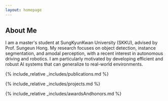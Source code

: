 ```yaml
---
layout: homepage
---
```


## About Me

I am a master's student at SungKyunKwan University (SKKU), advised by Prof. Sungeun Hong.
My research focuses on object detection, instance segmentation, and amodal perception, with a recent interest in autonomous driving and robotics.
I am particularly motivated by developing efficient and robust AI systems that can generalize to real-world environments.

{% include_relative _includes/publications.md %}

{% include_relative _includes/projects.md %}

{% include_relative _includes/awardsAndhonors.md %}
